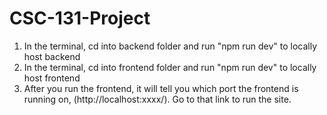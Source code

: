 # CSC-131-Project

1. In the terminal, cd into backend folder and run "npm run dev" to locally host backend
2. In the terminal, cd into frontend folder and run "npm run dev" to locally host frontend
3. After you run the frontend, it will tell you which port the frontend is running on, (http://localhost:xxxx/). Go to that link to run the site.